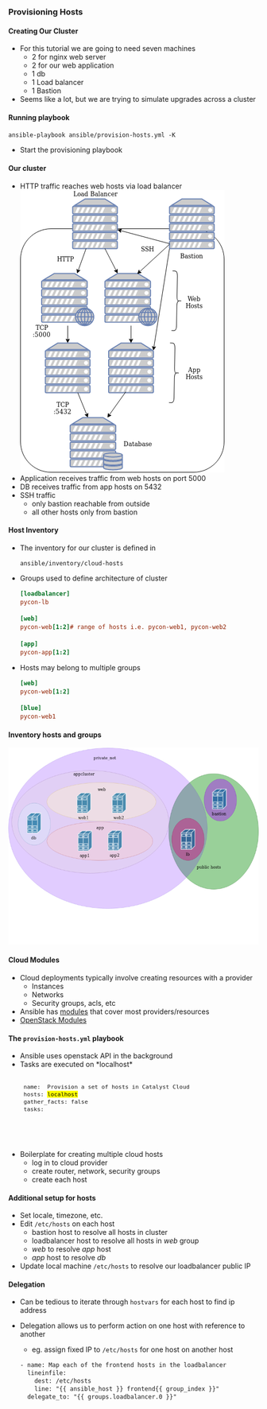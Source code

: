 ### Provisioning Hosts


#### Creating Our Cluster
* For this tutorial we are going to need seven machines
  - 2 for nginx web server
  - 2 for our web application
  - 1 db
  - 1 Load balancer
  - 1 Bastion
* Seems like a lot, but we are trying to simulate upgrades across a cluster


#### Running playbook
```
ansible-playbook ansible/provision-hosts.yml -K
```
* Start the provisioning playbook


#### Our cluster 
* HTTP traffic reaches web hosts via load balancer
![cotd-cluster](img/cotd-bastion-arch.png "COTD cluster") <!-- .element: class="img-right"  width="30%"  -->
* Application receives traffic from web hosts on port 5000
* DB receives traffic from app hosts on 5432
* SSH traffic
  - only bastion reachable from outside
  - all other hosts only from bastion


#### Host Inventory
* The inventory for our cluster is defined in 
  ```shell
  ansible/inventory/cloud-hosts
  ```
* Groups used to define architecture of cluster
  ```ini
  [loadbalancer]
  pycon-lb

  [web]
  pycon-web[1:2]# range of hosts i.e. pycon-web1, pycon-web2

  [app]
  pycon-app[1:2] 
  ```
  <!-- .element: style="font-size:9pt;"  -->
* Hosts may belong to multiple groups
  ```ini
  [web]
  pycon-web[1:2]

  [blue]
  pycon-web1
  ```
  <!-- .element: style="font-size:9pt;"  -->


#### Inventory hosts and groups <!-- .slide: class="image-slide" -->
![cotd-venn](img/cotd-venn.png "COTD venn diagram")


#### Cloud Modules
* Cloud deployments typically involve creating resources with a provider
  - Instances
  - Networks
  - Security groups, acls, etc
* Ansible has [modules](https://docs.ansible.com/ansible/latest/modules/list_of_cloud_modules.html) that cover most providers/resources
* [OpenStack
  Modules](https://docs.ansible.com/ansible/latest/modules/list_of_cloud_modules.html#openstack)


#### The `provision-hosts.yml` playbook
* <!-- .element: class="fragment" data-fragment-index="0" -->Ansible uses openstack API in the background
* <!-- .element: class="fragment" data-fragment-index="1" -->Tasks are executed on *localhost*
   <pre style="font-size:10pt;"><code data-trim data-noescape>
   name:  Provision a set of hosts in Catalyst Cloud
   hosts: <mark>localhost</mark>
   gather_facts: false
   tasks:
</code></pre>
* <!-- .element: class="fragment" data-fragment-index="2" -->Boilerplate for creating multiple cloud hosts
  - log in to cloud provider
  - create router, network, security groups
  - create each host


#### Additional setup for hosts
* Set locale, timezone, etc.
* Edit `/etc/hosts` on each host
  * bastion host to resolve all hosts in cluster
  * loadbalancer host to resolve all hosts in *web* group
  * _web_ to resolve _app_ host
  * _app_ host to resolve _db_
* Update local machine `/etc/hosts` to resolve our loadbalancer public IP


#### Delegation
* Can be tedious to iterate through `hostvars` for each host to find ip
  address
* Delegation allows us to perform action on one host with reference to another
  - eg. assign fixed IP to `/etc/hosts` for one host on another host

  ```
  - name: Map each of the frontend hosts in the loadbalancer
    lineinfile:
      dest: /etc/hosts
      line: "{{ ansible_host }} frontend{{ group_index }}"
    delegate_to: "{{ groups.loadbalancer.0 }}"
  ```



